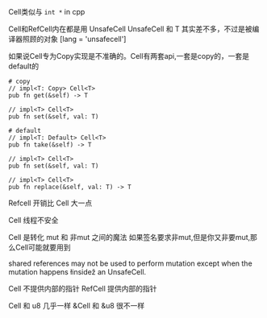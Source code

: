 Cell类似与 `int *`  in cpp

Cell和RefCell内在都是用 UnsafeCell
UnsafeCell<T> 和 T 其实差不多，不过是被编译器照顾的对象 [lang = 'unsafecell']

如果说Cell专为Copy实现是不准确的。Cell有两套api,一套是copy的，一套是default的

```
# copy
// impl<T: Copy> Cell<T>
pub fn get(&self) -> T

// impl<T> Cell<T>
pub fn set(&self, val: T)
```

```
# default
// impl<T: Default> Cell<T>
pub fn take(&self) -> T

// impl<T> Cell<T>
pub fn set(&self, val: T)

// impl<T> Cell<T>
pub fn replace(&self, val: T) -> T
```

Refcell 开销比 Cell 大一点

Cell  线程不安全 

Cell  是转化 mut 和 非mut 之间的魔法
如果签名要求非mut,但是你又非要mut,那么Cell可能就要用到 

shared references may not be used to perform mutation except when the mutation happens łinsidež an UnsafeCell.

Cell 不提供内部的指针
RefCell 提供内部的指针


Cell<u8> 和 u8 几乎一样
&Cell<u8> 和 &u8 很不一样


